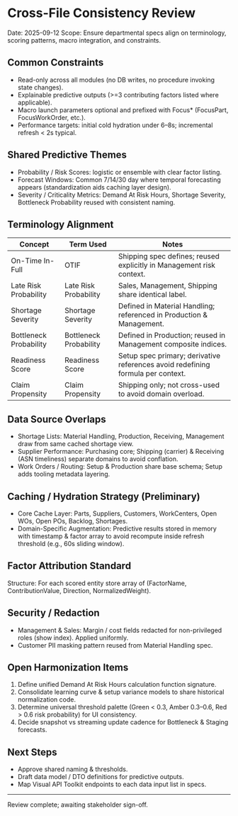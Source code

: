 # Cross-File Consistency Review

Date: 2025-09-12
Scope: Ensure departmental specs align on terminology, scoring patterns, macro integration, and constraints.

## Common Constraints
- Read-only across all modules (no DB writes, no procedure invoking state changes).
- Explainable predictive outputs (>=3 contributing factors listed where applicable).
- Macro launch parameters optional and prefixed with Focus* (FocusPart, FocusWorkOrder, etc.).
- Performance targets: initial cold hydration under 6–8s; incremental refresh < 2s typical.

## Shared Predictive Themes
- Probability / Risk Scores: logistic or ensemble with clear factor listing.
- Forecast Windows: Common 7/14/30 day where temporal forecasting appears (standardization aids caching layer design).
- Severity / Criticality Metrics: Demand At Risk Hours, Shortage Severity, Bottleneck Probability reused with consistent naming.

## Terminology Alignment
| Concept | Term Used | Notes |
|---------|-----------|-------|
| On-Time In-Full | OTIF | Shipping spec defines; reused explicitly in Management risk context. |
| Late Risk Probability | Late Risk Probability | Sales, Management, Shipping share identical label. |
| Shortage Severity | Shortage Severity | Defined in Material Handling; referenced in Production & Management. |
| Bottleneck Probability | Bottleneck Probability | Defined in Production; reused in Management composite indices. |
| Readiness Score | Readiness Score | Setup spec primary; derivative references avoid redefining formula per context. |
| Claim Propensity | Claim Propensity | Shipping only; not cross-used to avoid domain overload. |

## Data Source Overlaps
- Shortage Lists: Material Handling, Production, Receiving, Management draw from same cached shortage view.
- Supplier Performance: Purchasing core; Shipping (carrier) & Receiving (ASN timeliness) separate domains to avoid conflation.
- Work Orders / Routing: Setup & Production share base schema; Setup adds tooling metadata layering.

## Caching / Hydration Strategy (Preliminary)
- Core Cache Layer: Parts, Suppliers, Customers, WorkCenters, Open WOs, Open POs, Backlog, Shortages.
- Domain-Specific Augmentation: Predictive results stored in memory with timestamp & factor array to avoid recompute inside refresh threshold (e.g., 60s sliding window).

## Factor Attribution Standard
Structure: For each scored entity store array of (FactorName, ContributionValue, Direction, NormalizedWeight).

## Security / Redaction
- Management & Sales: Margin / cost fields redacted for non-privileged roles (show index). Applied uniformly.
- Customer PII masking pattern reused from Material Handling spec.

## Open Harmonization Items
1. Define unified Demand At Risk Hours calculation function signature.
2. Consolidate learning curve & setup variance models to share historical normalization code.
3. Determine universal threshold palette (Green < 0.3, Amber 0.3–0.6, Red > 0.6 risk probability) for UI consistency.
4. Decide snapshot vs streaming update cadence for Bottleneck & Staging forecasts.

## Next Steps
- Approve shared naming & thresholds.
- Draft data model / DTO definitions for predictive outputs.
- Map Visual API Toolkit endpoints to each data input list in specs.

---
Review complete; awaiting stakeholder sign-off.